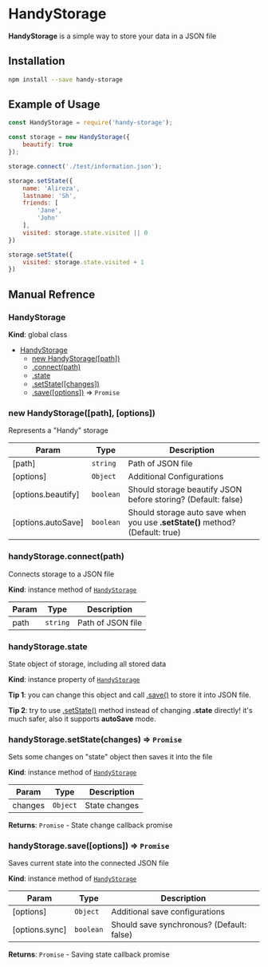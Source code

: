 <a name="beginning"></a>

# HandyStorage
**HandyStorage** is a simple way to store your data in a JSON file

<a name="Installation"></a>
## Installation
```bash
npm install --save handy-storage
```

<a name="Usage"></a>
## Example of Usage
```javascript
const HandyStorage = require('handy-storage');

const storage = new HandyStorage({
    beautify: true
});

storage.connect('./test/information.json');

storage.setState({
    name: 'Alireza',
    lastname: 'Sh',
    friends: [
        'Jane',
        'John'
    ],
    visited: storage.state.visited || 0
})

storage.setState({
    visited: storage.state.visited + 1
})
```

<a name="Refrence"></a>

## Manual Refrence

<a name="HandyStorage"></a>

### HandyStorage
**Kind**: global class

* [HandyStorage](#HandyStorage)
    * [new HandyStorage([path])](#new_HandyStorage_new)
    * [.connect(path)](#HandyStorage+connect)
    * [.state](#HandyStorage+state)
    * [.setState([changes])](#HandyStorage+setState)
    * [.save([options])](#HandyStorage+save) ⇒ <code>Promise</code>

<a name="new_HandyStorage_new"></a>

### new HandyStorage([path], [options])
Represents a "Handy" storage



| Param | Type | Description |
| --- | --- | --- |
| [path] | <code>string</code> | Path of JSON file |
| [options] | <code>Object</code> | Additional Configurations |
| [options.beautify] | <code>boolean</code> | Should storage beautify JSON before storing? (Default: false) |
| [options.autoSave] | <code>boolean</code> | Should storage auto save when you use **.setState()** method? (Default: true) |


<a name="HandyStorage+connect"></a>

### handyStorage.connect(path)
Connects storage to a JSON file

**Kind**: instance method of [<code>HandyStorage</code>](#HandyStorage)

| Param | Type | Description |
| --- | --- | --- |
| path | <code>string</code> | Path of JSON file |

<a name="HandyStorage+state"></a>

### handyStorage.state
State object of storage, including all stored data

**Kind**: instance property of [<code>HandyStorage</code>](#HandyStorage)

**Tip 1**: you can change this object and call [.save()](#HandyStorage+save) to store it into JSON file.

**Tip 2**: try to use [.setState()](#HandyStorage+setState) method instead of changing **.state** directly! it's much safer, also it supports **autoSave** mode.

<a name="HandyStorage+setState"></a>

### handyStorage.setState(changes) ⇒ <code>Promise</code>
Sets some changes on "state" object then saves it into the file

**Kind**: instance method of [<code>HandyStorage</code>](#HandyStorage)

| Param | Type | Description |
| --- | --- | --- |
| changes | <code>Object</code> | State changes |

**Returns**: <code>Promise</code> - State change callback promise


<a name="HandyStorage+save"></a>

### handyStorage.save([options]) ⇒ <code>Promise</code>
Saves current state into the connected JSON file

**Kind**: instance method of [<code>HandyStorage</code>](#HandyStorage)

| Param | Type | Description |
| --- | --- | --- |
| [options] | <code>Object</code> | Additional save configurations |
| [options.sync] | <code>boolean</code> | Should save synchronous? (Default: false) |

**Returns**: <code>Promise</code> - Saving state callback promise